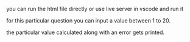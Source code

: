 you can run the html file directly or use live server in vscode and run it


for this particular question you can input a value between 1 to 20. 

the particular value calculated along with an error gets printed.

